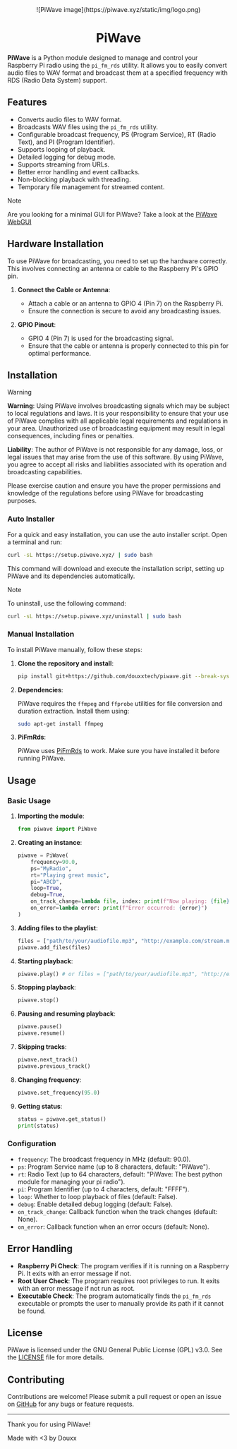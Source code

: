 <div align=center>
![PiWave image](https://piwave.xyz/static/img/logo.png)
<h1>PiWave</h1>
</div>

**PiWave** is a Python module designed to manage and control your Raspberry Pi radio using the `pi_fm_rds` utility. It allows you to easily convert audio files to WAV format and broadcast them at a specified frequency with RDS (Radio Data System) support.

## Features

- Converts audio files to WAV format.
- Broadcasts WAV files using the `pi_fm_rds` utility.
- Configurable broadcast frequency, PS (Program Service), RT (Radio Text), and PI (Program Identifier).
- Supports looping of playback.
- Detailed logging for debug mode.
- Supports streaming from URLs.
- Better error handling and event callbacks.
- Non-blocking playback with threading.
- Temporary file management for streamed content.

> [!NOTE]
> Are you looking for a minimal GUI for PiWave?
> Take a look at the [PiWave WebGUI](https://github.com/douxxtech/piwave-webgui)

## Hardware Installation

To use PiWave for broadcasting, you need to set up the hardware correctly. This involves connecting an antenna or cable to the Raspberry Pi's GPIO pin.

1. **Connect the Cable or Antenna**:
   - Attach a cable or an antenna to GPIO 4 (Pin 7) on the Raspberry Pi.
   - Ensure the connection is secure to avoid any broadcasting issues.

2. **GPIO Pinout**:
   - GPIO 4 (Pin 7) is used for the broadcasting signal.
   - Ensure that the cable or antenna is properly connected to this pin for optimal performance.

## Installation

> [!WARNING]
> **Warning**: Using PiWave involves broadcasting signals which may be subject to local regulations and laws. It is your responsibility to ensure that your use of PiWave complies with all applicable legal requirements and regulations in your area. Unauthorized use of broadcasting equipment may result in legal consequences, including fines or penalties.
>
> **Liability**: The author of PiWave is not responsible for any damage, loss, or legal issues that may arise from the use of this software. By using PiWave, you agree to accept all risks and liabilities associated with its operation and broadcasting capabilities.
>
> Please exercise caution and ensure you have the proper permissions and knowledge of the regulations before using PiWave for broadcasting purposes.

### Auto Installer

For a quick and easy installation, you can use the auto installer script. Open a terminal and run:

```bash
curl -sL https://setup.piwave.xyz/ | sudo bash
```

This command will download and execute the installation script, setting up PiWave and its dependencies automatically.

> [!NOTE]
> To uninstall, use the following command:
> ```bash
> curl -sL https://setup.piwave.xyz/uninstall | sudo bash
> ```

### Manual Installation

To install PiWave manually, follow these steps:

1. **Clone the repository and install**:

   ```bash
   pip install git+https://github.com/douxxtech/piwave.git --break-system-packages
   ```

2. **Dependencies**:

   PiWave requires the `ffmpeg` and `ffprobe` utilities for file conversion and duration extraction. Install them using:

   ```bash
   sudo apt-get install ffmpeg
   ```

3. **PiFmRds**:

   PiWave uses [PiFmRds](https://github.com/ChristopheJacquet/PiFmRds) to work. Make sure you have installed it before running PiWave.

## Usage

### Basic Usage

1. **Importing the module**:

   ```python
   from piwave import PiWave
   ```

2. **Creating an instance**:

   ```python
   piwave = PiWave(
       frequency=90.0,
       ps="MyRadio",
       rt="Playing great music",
       pi="ABCD",
       loop=True,
       debug=True,
       on_track_change=lambda file, index: print(f"Now playing: {file}"),
       on_error=lambda error: print(f"Error occurred: {error}")
   )
   ```

3. **Adding files to the playlist**:

   ```python
   files = ["path/to/your/audiofile.mp3", "http://example.com/stream.mp3"]
   piwave.add_files(files)
   ```

4. **Starting playback**:

   ```python
   piwave.play() # or files = ["path/to/your/audiofile.mp3", "http://example.com/stream.mp3"]; piwave.play(files)
   ```

5. **Stopping playback**:

   ```python
   piwave.stop()
   ```

6. **Pausing and resuming playback**:

   ```python
   piwave.pause()
   piwave.resume()
   ```

7. **Skipping tracks**:

   ```python
   piwave.next_track()
   piwave.previous_track()
   ```

8. **Changing frequency**:

   ```python
   piwave.set_frequency(95.0)
   ```

9. **Getting status**:

   ```python
   status = piwave.get_status()
   print(status)
   ```

### Configuration

- `frequency`: The broadcast frequency in MHz (default: 90.0).
- `ps`: Program Service name (up to 8 characters, default: "PiWave").
- `rt`: Radio Text (up to 64 characters, default: "PiWave: The best python module for managing your pi radio").
- `pi`: Program Identifier (up to 4 characters, default: "FFFF").
- `loop`: Whether to loop playback of files (default: False).
- `debug`: Enable detailed debug logging (default: False).
- `on_track_change`: Callback function when the track changes (default: None).
- `on_error`: Callback function when an error occurs (default: None).

## Error Handling

- **Raspberry Pi Check**: The program verifies if it is running on a Raspberry Pi. It exits with an error message if not.
- **Root User Check**: The program requires root privileges to run. It exits with an error message if not run as root.
- **Executable Check**: The program automatically finds the `pi_fm_rds` executable or prompts the user to manually provide its path if it cannot be found.

## License

PiWave is licensed under the GNU General Public License (GPL) v3.0. See the [LICENSE](LICENSE) file for more details.

## Contributing

Contributions are welcome! Please submit a pull request or open an issue on [GitHub](https://github.com/douxxtech/piwave/issues) for any bugs or feature requests.

---

Thank you for using PiWave!

Made with <3 by Douxx